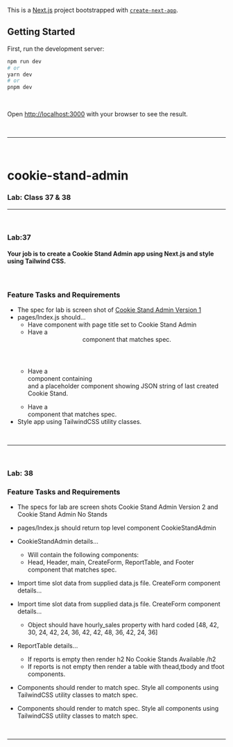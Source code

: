 This is a [Next.js](https://nextjs.org/) project bootstrapped with [`create-next-app`](https://github.com/vercel/next.js/tree/canary/packages/create-next-app).

## Getting Started

First, run the development server:

```bash
npm run dev
# or
yarn dev
# or
pnpm dev
```

<br>

Open [http://localhost:3000](http://localhost:3000) with your browser to see the result.

<br>

---
<br>

# cookie-stand-admin

### Lab: Class 37 & 38

---
<br>

### Lab:37 


#### Your job is to create a Cookie Stand Admin app using Next.js and style using Tailwind CSS.

<br>

### Feature Tasks and Requirements
- The spec for lab is screen shot of [Cookie Stand Admin Version 1](https://codefellows.github.io/code-401-python-guide/curriculum/class-37/lab/cookie-stand-admin-version-1.png)
- pages/Index.js should…
    - Have <Head> component with page title set to Cookie Stand Admin
    - Have a <header> component that matches spec.
    - Have a <main> component containing <form> and a placeholder component showing JSON string of last created Cookie Stand.
    - Have a <footer> component that matches spec.
- Style app using TailwindCSS utility classes.

<br>

---
<br>

### Lab: 38

### Feature Tasks and Requirements
- The specs for lab are screen shots Cookie Stand Admin Version 2 and Cookie Stand Admin No Stands
- pages/Index.js should return top level component CookieStandAdmin
- CookieStandAdmin details…
    - Will contain the following components:
    - Head, Header, main, CreateForm, ReportTable, and Footer component that matches spec.
- Import time slot data from supplied data.js file.
CreateForm component details…
- Import time slot data from supplied data.js file.
CreateForm component details…
    - Object should have hourly_sales property with hard coded [48, 42, 30, 24, 42, 24, 36, 42, 42, 48, 36, 42, 24, 36]
- ReportTable details…
    - If reports is empty then render h2 No Cookie Stands Available /h2
    - If reports is not empty then render a table with thead,tbody and tfoot components.

- Components should render to match spec.
Style all components using TailwindCSS utility classes to match spec.
- Components should render to match spec.
Style all components using TailwindCSS utility classes to match spec.

<br>

---
<br>
